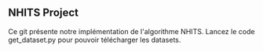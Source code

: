 ## NHITS Project 
Ce git présente notre implémentation de l'algorithme NHITS.
Lancez le code get_dataset.py pour pouvoir télécharger les datasets.
